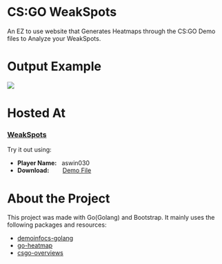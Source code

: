 # CS:GO WeakSpots
An EZ to use website that Generates Heatmaps through the CS:GO Demo files to Analyze your WeakSpots.


# Output Example
<img src="https://i.ibb.co/J7gkfgL/index.jpg">


# Hosted At
### [WeakSpots](https://weakspots.herokuapp.com/) ###
Try it out using:
* **Player Name:** &nbsp;&nbsp;aswin030
* **Download:** &nbsp;&nbsp;&nbsp;&nbsp;&nbsp;&nbsp;&nbsp;[Demo File](https://drive.google.com/file/d/1V9QpF6NV7m3DSKCXKOPcJcmR8DvAFMoc/view?usp=sharing)

# About the Project
This project was made with Go(Golang) and Bootstrap.
It mainly uses the following packages and resources:  
* [demoinfocs-golang](https://github.com/markus-wa/demoinfocs-golang)  
* [go-heatmap](https://github.com/dustin/go-heatmap)
* [csgo-overviews](https://github.com/zoidbergwill/csgo-overviews)